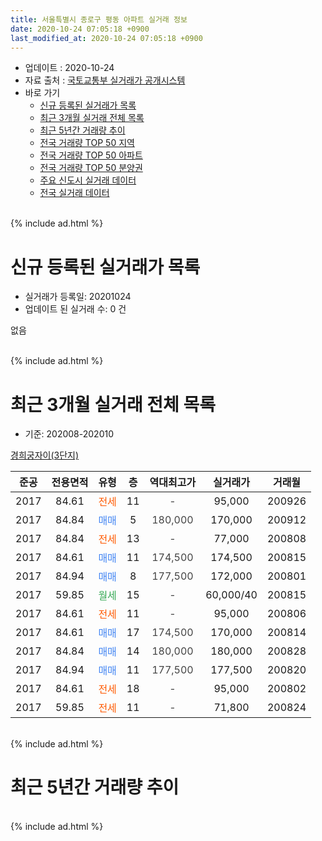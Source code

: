 ```yaml
---
title: 서울특별시 종로구 평동 아파트 실거래 정보
date: 2020-10-24 07:05:18 +0900
last_modified_at: 2020-10-24 07:05:18 +0900
---
```


* 업데이트 : 2020-10-24
* 자료 출처 : [국토교통부 실거래가 공개시스템](http://rt.molit.go.kr)
* 바로 가기
    * [신규 등록된 실거래가 목록](#신규-등록된-실거래가-목록)
    * [최근 3개월 실거래 전체 목록](#최근-3개월-실거래-전체-목록)
    * [최근 5년간 거래량 추이](#최근-5년간-거래량-추이)
    * [전국 거래량 TOP 50 지역](https://inasie.github.io/apt-trade-info/최근-3개월-전국에서-가장-거래가-많이-발생한-지역)
    * [전국 거래량 TOP 50 아파트](https://inasie.github.io/apt-trade-info/최근-3개월-전국에서-가장-거래가-많이-발생한-아파트)
    * [전국 거래량 TOP 50 분양권](https://inasie.github.io/apt-trade-info/최근-3개월-전국에서-가장-거래가-많이-발생한-분양권)
    * [주요 신도시 실거래 데이터](https://inasie.github.io/apt-trade-info/주요-신도시)
    * [전국 실거래 데이터](https://inasie.github.io/apt-trade-info/전국)
<br>
{% include ad.html %}
<br>

# 신규 등록된 실거래가 목록
* 실거래가 등록일: 20201024
* 업데이트 된 실거래 수: 0 건

없음

<br>
{% include ad.html %}
<br>

# 최근 3개월 실거래 전체 목록
* 기준: 202008-202010


[경희궁자이(3단지)](https://search.naver.com/search.naver?query=%EC%84%9C%EC%9A%B8%ED%8A%B9%EB%B3%84%EC%8B%9C+%EC%A2%85%EB%A1%9C%EA%B5%AC+%ED%8F%89%EB%8F%99+%EA%B2%BD%ED%9D%AC%EA%B6%81%EC%9E%90%EC%9D%B4%283%EB%8B%A8%EC%A7%80%29)

|준공|전용면적|유형|층|역대최고가|실거래가|거래월|
|:---:|:---:|:---:|:---:|:---:|:---:|:---:|
|2017|84.61|<span style="color:#ff5a00">전세</span>|11|<span style="color:#444444">-</span>|95,000|200926|
|2017|84.84|<span style="color:#4285f3">매매</span>|5|<span style="color:#444444">180,000</span>|170,000|200912|
|2017|84.84|<span style="color:#ff5a00">전세</span>|13|<span style="color:#444444">-</span>|77,000|200808|
|2017|84.61|<span style="color:#4285f3">매매</span>|11|<span style="color:#444444">174,500</span>|174,500|200815|
|2017|84.94|<span style="color:#4285f3">매매</span>|8|<span style="color:#444444">177,500</span>|172,000|200801|
|2017|59.85|<span style="color:#34a853">월세</span>|15|<span style="color:#444444">-</span>|60,000/40|200815|
|2017|84.61|<span style="color:#ff5a00">전세</span>|11|<span style="color:#444444">-</span>|95,000|200806|
|2017|84.61|<span style="color:#4285f3">매매</span>|17|<span style="color:#444444">174,500</span>|170,000|200814|
|2017|84.84|<span style="color:#4285f3">매매</span>|14|<span style="color:#444444">180,000</span>|180,000|200828|
|2017|84.94|<span style="color:#4285f3">매매</span>|11|<span style="color:#444444">177,500</span>|177,500|200820|
|2017|84.61|<span style="color:#ff5a00">전세</span>|18|<span style="color:#444444">-</span>|95,000|200802|
|2017|59.85|<span style="color:#ff5a00">전세</span>|11|<span style="color:#444444">-</span>|71,800|200824|


<br>
{% include ad.html %}
<br>

# 최근 5년간 거래량 추이


<div style="width:100%;">
    <canvas id="deal_progress" height="200"></canvas>
</div>

<script>
new Chart(document.getElementById("deal_progress"), {
    type: 'line',
    data: {
        labels: ['201510','201511','201512','201601','201602','201603','201604','201605','201606','201607','201608','201609','201610','201611','201612','201701','201702','201703','201704','201705','201706','201707','201708','201709','201710','201711','201712','201801','201802','201803','201804','201805','201806','201807','201808','201809','201810','201811','201812','201901','201902','201903','201904','201905','201906','201907','201908','201909','201910','201911','201912','202001','202002','202003','202004','202005','202006','202007','202008','202009','202010'],
        datasets: [{
            label: '매매',
            pointRadius: 1,
            data: [0, 0, 0, 0, 0, 0, 0, 0, 0, 0, 0, 0, 0, 0, 0, 0, 0, 0, 0, 0, 0, 0, 0, 0, 0, 0, 0, 0, 0, 0, 0, 0, 0, 0, 0, 0, 0, 0, 0, 0, 1, 0, 2, 2, 1, 5, 1, 1, 2, 5, 3, 0, 1, 2, 1, 2, 6, 2, 5, 1, 0],
            borderColor: "rgba(255, 201, 14, 1)",
            backgroundColor: "rgba(255, 201, 14, 0.5)",
            fill: false,
            lineTension: 0
        },{
            label: '전월세',
            pointRadius: 1,
            data: [0, 0, 0, 0, 0, 0, 0, 0, 0, 0, 0, 0, 0, 0, 0, 0, 0, 0, 0, 0, 0, 0, 0, 0, 0, 0, 0, 0, 0, 0, 0, 0, 0, 0, 1, 0, 2, 4, 4, 11, 24, 20, 13, 12, 15, 11, 7, 2, 8, 4, 7, 6, 1, 4, 0, 6, 6, 7, 5, 1, 0],
            borderColor: "rgba(0, 141, 185, 1)",
            backgroundColor: "rgba(0, 141, 185, 0.5)",
            fill: false,
            lineTension: 0
        }
        ]
    },
    options: {
        responsive: true,
        title: {
            display: false
        },
        tooltips: {
            mode: 'index',
            intersect: false
        },
        hover: {
            mode: 'nearest',
            intersect: true
        },
        scales: {
            xAxes: [{
                display: true,
                scaleLabel: {
                    display: true,
                    labelString: '년/월'
                }
            }],
            yAxes: [{
                display: true,
                ticks: {
                    suggestedMin: 0,
                },
                scaleLabel: {
                    display: true,
                    labelString: '실거래 수'
                }
            }]
        }
    }
});

</script>


<br>
{% include ad.html %}
<br>

